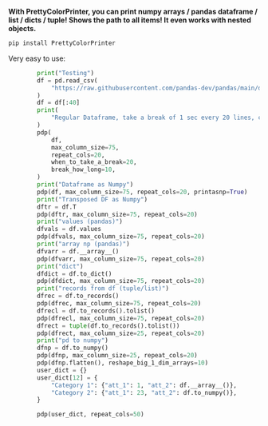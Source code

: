 **With PrettyColorPrinter, you can print numpy arrays / pandas dataframe / list / dicts / tuple! Shows the path to all items! It even works with nested objects.**

```python
pip install PrettyColorPrinter
```

Very easy to use:

```python
        print("Testing")
        df = pd.read_csv(
            "https://raw.githubusercontent.com/pandas-dev/pandas/main/doc/data/titanic.csv"
        )
        df = df[:40]
        print(
            "Regular Dataframe, take a break of 1 sec every 20 lines, can be pulled by pressing enter, any other key + enter will stop the printing"
        )
        pdp(
            df,
            max_column_size=75,
            repeat_cols=20,
            when_to_take_a_break=20,
            break_how_long=10,
        )
        print("Dataframe as Numpy")
        pdp(df, max_column_size=75, repeat_cols=20, printasnp=True)
        print("Transposed DF as Numpy")
        dftr = df.T
        pdp(dftr, max_column_size=75, repeat_cols=20)
        print("values (pandas)")
        dfvals = df.values
        pdp(dfvals, max_column_size=75, repeat_cols=20)
        print("array np (pandas)")
        dfvarr = df.__array__()
        pdp(dfvarr, max_column_size=75, repeat_cols=20)
        print("dict")
        dfdict = df.to_dict()
        pdp(dfdict, max_column_size=75, repeat_cols=20)
        print("records from df (tuple/list)")
        dfrec = df.to_records()
        pdp(dfrec, max_column_size=75, repeat_cols=20)
        dfrecl = df.to_records().tolist()
        pdp(dfrecl, max_column_size=75, repeat_cols=20)
        dfrect = tuple(df.to_records().tolist())
        pdp(dfrect, max_column_size=25, repeat_cols=20)
        print("pd to numpy")
        dfnp = df.to_numpy()
        pdp(dfnp, max_column_size=25, repeat_cols=20)
        pdp(dfnp.flatten(), reshape_big_1_dim_arrays=10)
        user_dict = {}
        user_dict[12] = {
            "Category 1": {"att_1": 1, "att_2": df.__array__()},
            "Category 2": {"att_1": 23, "att_2": df.to_numpy()},
        }

        pdp(user_dict, repeat_cols=50)
```



<img title="" src="https://github.com/hansalemaos/PrettyColorPrinter/raw/main/a1.png" alt="">
<img title="" src="https://github.com/hansalemaos/PrettyColorPrinter/raw/main/a2.png" alt="">
<img title="" src="https://github.com/hansalemaos/PrettyColorPrinter/raw/main/a3.png" alt="">
<img title="" src="https://github.com/hansalemaos/PrettyColorPrinter/raw/main/a5.png" alt="">
